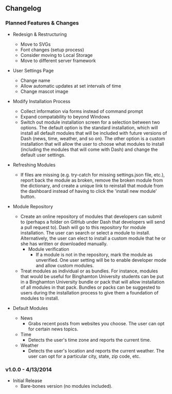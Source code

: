 ## Changelog

### Planned Features & Changes

- Redesign & Restructuring
  - Move to SVGs
  - Font changes (setup process)
  - Consider moving to Local Storage
  - Move to different server framework

- User Settings Page
  - Change name
  - Allow automatic updates at set intervals of time
  - Change mascot image

- Modify Installation Process
  - Collect information via forms instead of command prompt
  - Expand compatability to beyond Windows
  - Switch out module installation screen for a selection between two options. The default option is the standard installation, which will install all default modules that will be included with future versions of Dash (news, time, weather, and so on). The other option is a custom installation that will allow the user to choose what modules to install (including the modules that will come with Dash) and change the default user settings.

- Refreshing Modules
  - If files are missing (e.g. try-catch for missing settings.json file, etc.), report back the module as broken, remove the broken module from the dictionary, and create a unique link to reinstall that module from the dashboard instead of having to click the 'install new module' button.

- Module Repository
  - Create an online repository of modules that developers can submit to (perhaps a folder on GitHub under Dash that developers will send a pull request to). Dash will go to this repository for module installation. The user can search or select a module to install. Alternatively, the user can elect to install a custom module that he or she has written or downloaded manually.
    - Module verification
      - If a module is not in the repository, mark the module as unverified. One user setting will be to enable developer mode and allow custom modules.
  - Treat modules as individual or as bundles. For instance, modules that would be useful for Binghamton University students can be put in a Binghamton University bundle or pack that will allow installation of all modules in that pack. Bundles or packs can be suggested to users during the installation process to give them a foundation of modules to install.

- Default Modules
  - News
    - Grabs recent posts from websites you choose. The user can opt for certain news topics.
  - Time
    - Detects the user's time zone and reports the current time.
  - Weather
    - Detects the user's location and reports the current weather. The user can opt for a particular city, state, zip code, etc.

### v1.0.0 - 4/13/2014

- Initial Release
  - Bare-bones version (no modules included).
